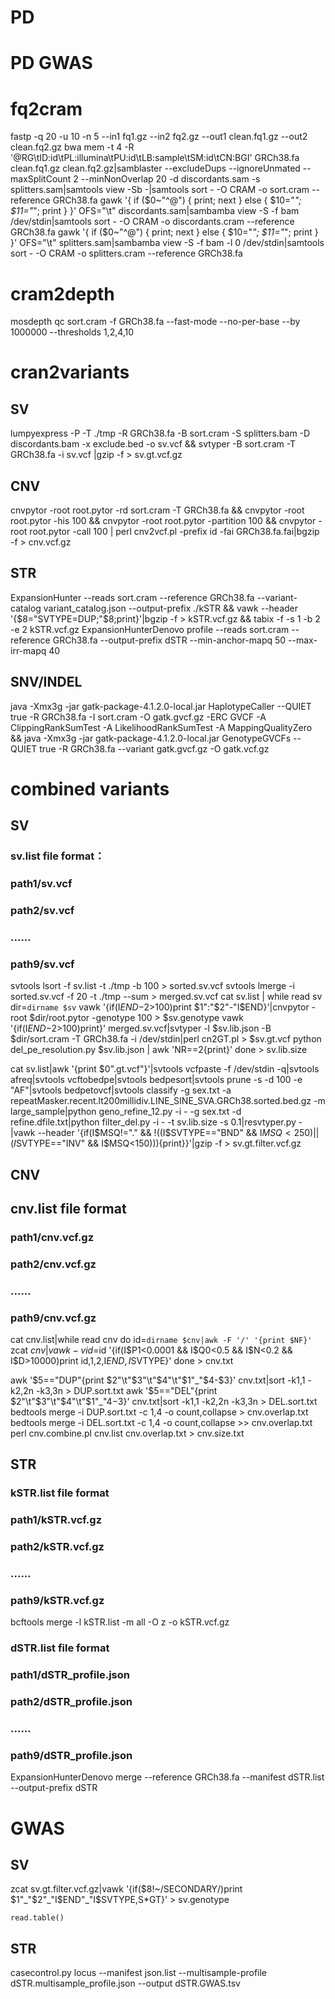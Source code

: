 # PD
# PD GWAS
# fq2cram
fastp -q 20 -u 10 -n 5 --in1 fq1.gz --in2 fq2.gz --out1 clean.fq1.gz --out2 clean.fq2.gz
bwa mem -t 4 -R '@RG\tID:id\tPL:illumina\tPU:id\tLB:sample\tSM:id\tCN:BGI' GRCh38.fa clean.fq1.gz clean.fq2.gz|samblaster --excludeDups --ignoreUnmated --maxSplitCount 2 --minNonOverlap 20 -d discordants.sam -s splitters.sam|samtools view -Sb -|samtools sort - -O CRAM -o sort.cram --reference GRCh38.fa
gawk '{ if ($0~"^@") { print; next } else { $10="*"; $11="*"; print } }' OFS="\t" discordants.sam|sambamba view -S -f bam /dev/stdin|samtools sort - -O CRAM -o discordants.cram --reference GRCh38.fa
gawk '{ if ($0~"^@") { print; next } else { $10="*"; $11="*"; print } }' OFS="\t" splitters.sam|sambamba view -S -f bam -l 0 /dev/stdin|samtools sort - -O CRAM -o splitters.cram --reference GRCh38.fa

# cram2depth
mosdepth qc sort.cram -f GRCh38.fa --fast-mode --no-per-base --by 1000000 --thresholds 1,2,4,10

# cran2variants
## SV
lumpyexpress -P -T ./tmp -R GRCh38.fa -B sort.cram -S splitters.bam -D discordants.bam -x exclude.bed -o sv.vcf && svtyper -B sort.cram -T GRCh38.fa -i sv.vcf |gzip -f > sv.gt.vcf.gz
## CNV
cnvpytor -root root.pytor -rd sort.cram -T GRCh38.fa && cnvpytor -root root.pytor -his 100 && cnvpytor -root root.pytor -partition 100 && cnvpytor -root root.pytor -call 100 | perl cnv2vcf.pl -prefix id -fai GRCh38.fa.fai|bgzip -f > cnv.vcf.gz
## STR
ExpansionHunter --reads sort.cram --reference GRCh38.fa --variant-catalog variant_catalog.json --output-prefix ./kSTR && vawk --header '{$8="SVTYPE=DUP;"$8;print}'|bgzip -f > kSTR.vcf.gz && tabix -f -s 1 -b 2 -e 2 kSTR.vcf.gz
ExpansionHunterDenovo profile --reads sort.cram --reference GRCh38.fa --output-prefix dSTR --min-anchor-mapq 50 --max-irr-mapq 40
## SNV/INDEL
java -Xmx3g -jar gatk-package-4.1.2.0-local.jar HaplotypeCaller --QUIET true -R GRCh38.fa -I sort.cram -O gatk.gvcf.gz -ERC GVCF -A ClippingRankSumTest -A LikelihoodRankSumTest -A MappingQualityZero && java -Xmx3g -jar gatk-package-4.1.2.0-local.jar GenotypeGVCFs --QUIET true -R GRCh38.fa --variant gatk.gvcf.gz -O gatk.vcf.gz

# combined variants
## SV
### sv.list file format：
### path1/sv.vcf
### path2/sv.vcf
### ......
### path9/sv.vcf

svtools lsort -f sv.list -t ./tmp -b 100 > sorted.sv.vcf
svtools lmerge -i sorted.sv.vcf -f 20 -t ./tmp --sum > merged.sv.vcf
cat sv.list | while read sv
dir=`dirname $sv`
vawk '{if(I$END-$2>100)print $1":"$2"-"I$END}'|cnvpytor -root $dir/root.pytor -genotype 100 > $sv.genotype
vawk '{if(I$END-$2>100)print}' merged.sv.vcf|svtyper -l $sv.lib.json -B $dir/sort.cram -T GRCh38.fa -i /dev/stdin|perl cn2GT.pl > $sv.gt.vcf
python del_pe_resolution.py $sv.lib.json | awk 'NR==2{print}'
done > sv.lib.size

cat sv.list|awk '{print $0".gt.vcf"}'|svtools vcfpaste -f /dev/stdin -q|svtools afreq|svtools vcftobedpe|svtools bedpesort|svtools prune -s -d 100 -e "AF"|svtools bedpetovcf|svtools classify -g sex.txt -a repeatMasker.recent.lt200millidiv.LINE_SINE_SVA.GRCh38.sorted.bed.gz -m large_sample|python geno_refine_12.py -i - -g sex.txt -d refine.dfile.txt|python filter_del.py -i - -t sv.lib.size -s 0.1|resvtyper.py -|vawk --header '{if(I$MSQ!="." && !((I$SVTYPE=="BND" && I$MSQ<250) || (I$SVTYPE=="INV" && I$MSQ<150))){print}}'|gzip -f > sv.gt.filter.vcf.gz 

## CNV
## cnv.list file format
### path1/cnv.vcf.gz
### path2/cnv.vcf.gz
### ......
### path9/cnv.vcf.gz

cat cnv.list|while read cnv
do
id=`dirname $cnv|awk -F '/' '{print $NF}'`
zcat $cnv|vawk -v id=$id '{if(I$P1<0.0001 && I$Q0<0.5 && I$N<0.2 && I$D>10000)print id,$1,$2,I$END,I$SVTYPE}'
done > cnv.txt

awk '$5=="DUP"{print $2"\t"$3"\t"$4"\t"$1"_"$4-$3}' cnv.txt|sort -k1,1 -k2,2n -k3,3n > DUP.sort.txt
awk '$5=="DEL"{print $2"\t"$3"\t"$4"\t"$1"_"$4-$3}' cnv.txt|sort -k1,1 -k2,2n -k3,3n > DEL.sort.txt
bedtools merge -i DUP.sort.txt -c 1,4 -o count,collapse > cnv.overlap.txt
bedtools merge -i DEL.sort.txt -c 1,4 -o count,collapse >> cnv.overlap.txt
perl cnv.combine.pl cnv.list cnv.overlap.txt > cnv.size.txt

## STR
### kSTR.list file format
### path1/kSTR.vcf.gz
### path2/kSTR.vcf.gz
### ......
### path9/kSTR.vcf.gz

bcftools merge -l kSTR.list -m all -O z -o kSTR.vcf.gz

### dSTR.list file format
### path1/dSTR_profile.json
### path2/dSTR_profile.json
### ......
### path9/dSTR_profile.json

ExpansionHunterDenovo merge --reference GRCh38.fa --manifest dSTR.list --output-prefix dSTR

# GWAS
## SV
zcat sv.gt.filter.vcf.gz|vawk '{if($8!~/SECONDARY/)print $1"_"$2"_"I$END"_"I$SVTYPE,S$*$GT}' > sv.genotype
```
read.table()
```


## STR
casecontrol.py locus --manifest json.list --multisample-profile dSTR.multisample_profile.json --output dSTR.GWAS.tsv


